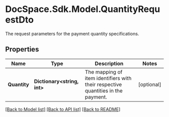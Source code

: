 # DocSpace.Sdk.Model.QuantityRequestDto
The request parameters for the payment quantity specifications.

## Properties

Name | Type | Description | Notes
------------ | ------------- | ------------- | -------------
**Quantity** | **Dictionary&lt;string, int&gt;** | The mapping of item identifiers with their respective quantities in the payment. | [optional] 

[[Back to Model list]](../README.md#documentation-for-models) [[Back to API list]](../README.md#documentation-for-api-endpoints) [[Back to README]](../README.md)

